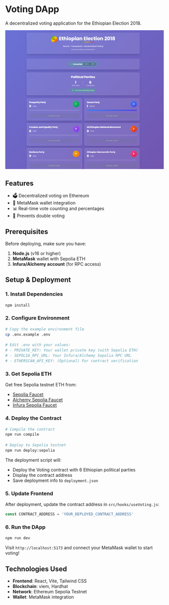 # Voting DApp

A decentralized voting application for the Ethiopian Election 2018.
<!-- Add screenshot -->
![Screenshot](./screenshot.png)
## Features

- 🗳️ Decentralized voting on Ethereum
- 🔗 MetaMask wallet integration
- 📊 Real-time vote counting and percentages
- 🚫 Prevents double voting

## Prerequisites

Before deploying, make sure you have:

1. **Node.js** (v16 or higher)
2. **MetaMask** wallet with Sepolia ETH
3. **Infura/Alchemy account** (for RPC access)

## Setup & Deployment

### 1. Install Dependencies

```bash
npm install
```

### 2. Configure Environment

```bash
# Copy the example environment file
cp .env.example .env

# Edit .env with your values:
# - PRIVATE_KEY: Your wallet private key (with Sepolia ETH)
# - SEPOLIA_RPC_URL: Your Infura/Alchemy Sepolia RPC URL
# - ETHERSCAN_API_KEY: (Optional) For contract verification
```

### 3. Get Sepolia ETH

Get free Sepolia testnet ETH from:
- [Sepolia Faucet](https://sepoliafaucet.com/)
- [Alchemy Sepolia Faucet](https://sepoliafaucet.com/)
- [Infura Sepolia Faucet](https://www.infura.io/faucet)

### 4. Deploy the Contract

```bash
# Compile the contract
npm run compile

# Deploy to Sepolia testnet
npm run deploy:sepolia
```

The deployment script will:
- Deploy the Voting contract with 6 Ethiopian political parties
- Display the contract address
- Save deployment info to `deployment.json`

### 5. Update Frontend

After deployment, update the contract address in `src/hooks/useVoting.js`:

```javascript
const CONTRACT_ADDRESS = 'YOUR_DEPLOYED_CONTRACT_ADDRESS'
```

### 6. Run the DApp

```bash
npm run dev
```

Visit `http://localhost:5173` and connect your MetaMask wallet to start voting!

<!-- ## Contract Verification (Optional)

To verify your contract on Etherscan:

```bash
npm run verify YOUR_CONTRACT_ADDRESS "Prosperity Party" "Ezema Party" "Freedom and Equality Party" "All Ethiopian National Movement" "Balderas Party" "Ethiopian Democratic Party"
```

## Project Structure

```
voting-dapp/
├── contracts/          # Solidity smart contracts
├── scripts/            # Deployment scripts
├── src/
│   ├── components/     # React components
│   ├── hooks/          # Custom React hooks
│   └── contracts/      # Contract ABIs and addresses
├── hardhat.config.js   # Hardhat configuration
└── package.json
```

## Smart Contract

The Voting contract includes:
- **Proposals**: Each with name and vote count
- **Vote tracking**: Prevents double voting
- **Owner controls**: Toggle voting active/inactive
- **Events**: For tracking votes and proposals -->

## Technologies Used

- **Frontend**: React, Vite, Tailwind CSS
- **Blockchain**: viem, Hardhat
- **Network**: Ethereum Sepolia Testnet
- **Wallet**: MetaMask integration

